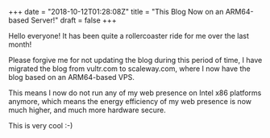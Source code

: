 +++
date = "2018-10-12T01:28:08Z"
title = "This Blog Now on an ARM64-based Server!"
draft = false
+++

Hello everyone! It has been quite a rollercoaster ride for me over the last month!

Please forgive me for not updating the blog during this period of time, I have migrated the blog from vultr.com to scaleway.com, where I now have the blog based on an ARM64-based VPS.

This means I now do not run any of my web presence on Intel x86 platforms anymore, which means the energy efficiency of my web presence is now much higher, and much more hardware secure.

This is very cool :-)
